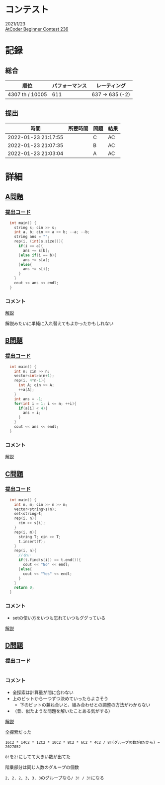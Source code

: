 # コンテスト
2021/1/23<br>
[AtCoder Beginner Contest 236](https://atcoder.jp/contests/abc236)

# 記録
## 総合
|  順位  |  パフォーマンス  | レーティング |
| ---- | ---- | ---- |
| 4307 th / 10005 | 611 | 637 → 635 (-2) |

## 提出
|  時間  |  所要時間  |  問題  | 結果 |
| ---- | ---- | ---- | ---- |
| 2022-01-23 21:17:55 |    | C | AC |
| 2022-01-23 21:07:35 |    | B | AC |
| 2022-01-23 21:03:04 |    | A | AC |


# 詳細
## [A問題](https://atcoder.jp/contests/abc236/tasks/abc236_a)
### [提出コード](https://atcoder.jp/contests/abc236/submissions/28722549)
```c++
  int main() {
    string s; cin >> s;
    int a, b; cin >> a >> b; --a; --b;
    string ans = "";
    rep(i, (int)s.size()){
      if(i == a){
        ans += s[b];
      }else if(i == b){
        ans += s[a];
      }else{
        ans += s[i];
      }
    }
    cout << ans << endl;
  }
```

### コメント
[解説](https://atcoder.jp/contests/abc236/editorial/3276)

解説みたいに単純に入れ替えてもよかったかもしれない


## [B問題](https://atcoder.jp/contests/abc236/tasks/abc236_b)
### [提出コード](https://atcoder.jp/contests/abc236/submissions/28729699)
```c++
  int main() {
    int n; cin >> n;
    vector<int>a(n+1);
    rep(i, 4*n-1){
      int A; cin >> A;
      ++a[A];
    }
    int ans = -1;
    for(int i = 1; i <= n; ++i){
      if(a[i] < 4){
        ans = i;
      }
    }
    cout << ans << endl;
  }
```

### コメント
[解説](https://atcoder.jp/contests/abc236/editorial/3275)


## [C問題](https://atcoder.jp/contests/abc236/tasks/abc236_c)
### [提出コード](https://atcoder.jp/contests/abc236/submissions/28737644)
```c++
  int main() {
    int n, m; cin >> n >> m;
    vector<string>s(n);
    set<string>t;
    rep(i, n){
      cin >> s[i];
    }
    rep(i, m){
      string T; cin >> T;
      t.insert(T);
    }
    rep(i, n){
      //ない
      if(t.find(s[i]) == t.end()){
        cout << "No" << endl;
      }else{
        cout << "Yes" << endl;
      }
    }
    return 0;
  }
```

### コメント

* setの使い方をいつも忘れていつもググっている

[解説](https://atcoder.jp/contests/abc236/editorial/3277)


## [D問題](https://atcoder.jp/contests/abc236/tasks/abc236_d)
### 提出コード

```c++

```

### コメント

* 全探索は計算量が間に合わない
* 上のビットから一つずつ決めていったらよさそう
  * 下のビットの兼ね合いと、組み合わせとの調整の方法がわからない
* （昔、似たような問題を解いたことある気がする）

[解説](https://atcoder.jp/contests/abc236/editorial/3285)

全探索だった

```16C2 * 14C2 * 12C2 * 10C2 * 8C2 * 6C2 * 4C2 / 8!(グループの数が8だから) = 2027052```

```8!```を```2!```にしてて大きい数が出てた

階乗部分は同じ人数のグループの個数

```2, 2, 2, 3, 3, 3```のグループなら```/ 3! / 3!```になる

